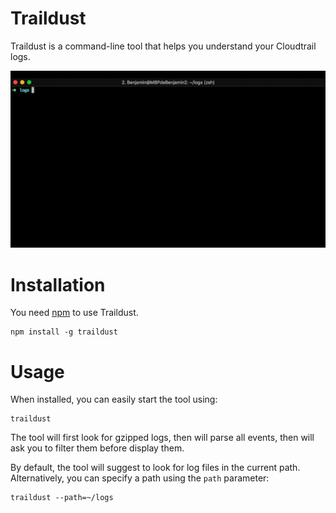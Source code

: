 # Traildust
Traildust is a command-line tool that helps you understand your Cloudtrail logs.

![The Traildust tool](https://github.com/bnetter/traildust/raw/master/images/traildust.gif "The Traildust tool")


# Installation

You need [npm](http://npmjs.org) to use Traildust.

```
npm install -g traildust
```

# Usage

When installed, you can easily start the tool using:

```
traildust
```

The tool will first look for gzipped logs, then will parse all events, then will ask you to filter them before display them.

By default, the tool will suggest to look for log files in the current path. Alternatively, you can specify a path using the `path` parameter:

```
traildust --path=~/logs
```
